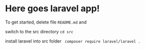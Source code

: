 # Here goes laravel app!

To get started, delete file `README.md` and 

switch to the src directory
`cd src`

install laravel into src folder
` composer require laravel/laravel .`